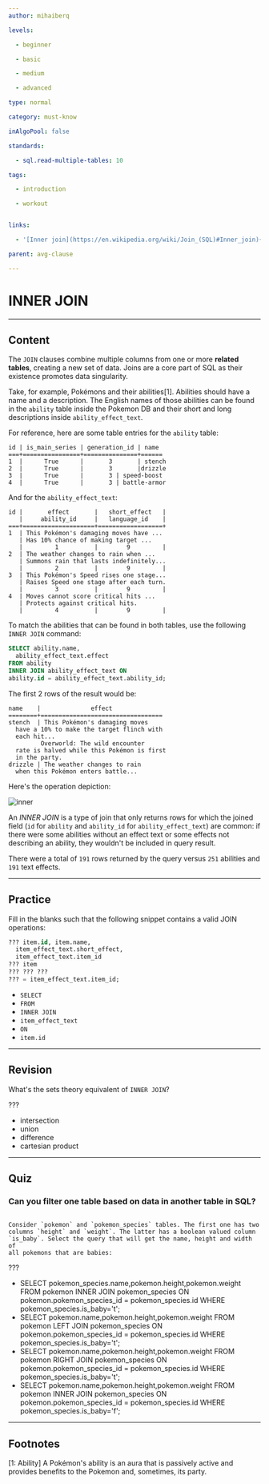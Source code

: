```yaml
---
author: mihaiberq

levels:

  - beginner

  - basic

  - medium

  - advanced

type: normal

category: must-know

inAlgoPool: false

standards:

  - sql.read-multiple-tables: 10

tags:

  - introduction

  - workout


links:

  - '[Inner join](https://en.wikipedia.org/wiki/Join_(SQL)#Inner_join){website}'

parent: avg-clause

---
```


# INNER JOIN

---
## Content

The `JOIN` clauses combine multiple columns from one or more **related tables**, creating a new set of data. Joins are a core part of SQL as their existence promotes data singularity.

Take, for example, Pokémons and their abilities[1]. Abilities should have a name and a description. The English names of those abilities can be found in the `ability` table inside the Pokemon DB and their short and long descriptions inside `ability_effect_text`.

For reference, here are some table entries for the `ability` table:
```
id | is_main_series | generation_id | name
===+================+===============+======
1  |      True      |       3       | stench
2  |      True      |       3       |drizzle
3  |      True      |       3 | speed-boost
4  |      True      |       3 | battle-armor
```
And for the `ability_effect_text`:
```
id |       effect       |   short_effect   |
   |     ability_id     |   language_id    |
===+====================+==================+
1  | This Pokémon's damaging moves have ...
   | Has 10% chance of making target ...
   |         1          |        9         |
2  | The weather changes to rain when ...
   | Summons rain that lasts indefinitely...
   |         2          |        9         |
3  | This Pokémon's Speed rises one stage...
   | Raises Speed one stage after each turn.
   |         3          |        9         |
4  | Moves cannot score critical hits ...
   | Protects against critical hits.
   |         4          |        9         |
```
To match the abilities that can be found in both tables, use the following `INNER JOIN` command:
```SQL
SELECT ability.name,
  ability_effect_text.effect
FROM ability
INNER JOIN ability_effect_text ON
ability.id = ability_effect_text.ability_id;
```
The first 2 rows of the result would be:
```
name    |              effect
========+==================================
stench  | This Pokémon's damaging moves
  have a 10% to make the target flinch with
  each hit...
         Overworld: The wild encounter
  rate is halved while this Pokémon is first
  in the party.
drizzle | The weather changes to rain
  when this Pokémon enters battle...
```

Here's the operation depiction:

![inner](%3Csvg%20width%3D%22100%25%22%20height%3D%22auto%22%20viewBox%3D%220%200%20276%20202%22%20xmlns%3D%22http%3A%2F%2Fwww.w3.org%2F2000%2Fsvg%22%3E%3Ctitle%3EGroup%204%3C%2Ftitle%3E%3Cg%20fill%3D%22none%22%20fill-rule%3D%22evenodd%22%3E%3Cg%20transform%3D%22translate%2843%201%29%22%20stroke-width%3D%222%22%20stroke%3D%22%23FFF%22%3E%3Ccircle%20cx%3D%2260.5%22%20cy%3D%2260.5%22%20r%3D%2260.5%22%2F%3E%3Ccircle%20cx%3D%22130.5%22%20cy%3D%2260.5%22%20r%3D%2260.5%22%2F%3E%3C%2Fg%3E%3Cpath%20d%3D%22M138.5%2012.146C153.932%2023.109%20164%2041.129%20164%2061.5s-10.068%2038.39-25.5%2049.354C123.068%2099.891%20113%2081.871%20113%2061.5s10.068-38.39%2025.5-49.354z%22%20stroke%3D%22%23FFF%22%20stroke-width%3D%222%22%20fill%3D%22%23currentColor%22%2F%3E%3Ctext%20font-family%3D%22Roboto-Regular%2C%20Roboto%22%20font-size%3D%2224%22%20fill%3D%22%23FFF%22%20transform%3D%22translate%280%201%29%22%3E%3Ctspan%20x%3D%2274%22%20y%3D%2269%22%3EA%3C%2Ftspan%3E%3C%2Ftext%3E%3Ctext%20font-family%3D%22Roboto-Regular%2C%20Roboto%22%20font-size%3D%2224%22%20fill%3D%22%23FFF%22%20transform%3D%22translate%280%201%29%22%3E%3Ctspan%20x%3D%22131%22%20y%3D%2269%22%3EC%3C%2Ftspan%3E%3C%2Ftext%3E%3Ctext%20font-family%3D%22Roboto-Regular%2C%20Roboto%22%20font-size%3D%2224%22%20fill%3D%22%23FFF%22%20transform%3D%22translate%280%201%29%22%3E%3Ctspan%20x%3D%22190%22%20y%3D%2269%22%3EB%3C%2Ftspan%3E%3C%2Ftext%3E%3Cg%20fill%3D%22%23FFF%22%3E%3Ctext%20font-family%3D%22Roboto-Light%2C%20Roboto%22%20font-size%3D%2215.5%22%20font-weight%3D%22300%22%20transform%3D%22translate%280%20123%29%22%3E%3Ctspan%20x%3D%2219%22%20y%3D%2219%22%3E%3A%20ability%3C%2Ftspan%3E%3C%2Ftext%3E%3Ctext%20font-family%3D%22Roboto-Light%2C%20Roboto%22%20font-size%3D%2215.5%22%20font-weight%3D%22300%22%20transform%3D%22translate%280%20123%29%22%3E%3Ctspan%20x%3D%2219%22%20y%3D%2275%22%3E%3A%20ability.id%20%3D%20ability_effect_text.ability_id%3C%2Ftspan%3E%3C%2Ftext%3E%3Ctext%20font-family%3D%22Roboto-Light%2C%20Roboto%22%20font-size%3D%2215.5%22%20font-weight%3D%22300%22%20transform%3D%22translate%280%20123%29%22%3E%3Ctspan%20x%3D%2219%22%20y%3D%2247%22%3E%3A%20ability_effect_text%3C%2Ftspan%3E%3C%2Ftext%3E%3Ctext%20font-family%3D%22Roboto-Regular%2C%20Roboto%22%20font-size%3D%2224%22%20transform%3D%22translate%280%20123%29%22%3E%3Ctspan%20x%3D%220%22%20y%3D%2222%22%3EA%3C%2Ftspan%3E%3C%2Ftext%3E%3Ctext%20font-family%3D%22Roboto-Regular%2C%20Roboto%22%20font-size%3D%2224%22%20transform%3D%22translate%280%20123%29%22%3E%3Ctspan%20x%3D%220%22%20y%3D%2278%22%3EC%3C%2Ftspan%3E%3C%2Ftext%3E%3Ctext%20font-family%3D%22Roboto-Regular%2C%20Roboto%22%20font-size%3D%2224%22%20transform%3D%22translate%280%20123%29%22%3E%3Ctspan%20x%3D%220%22%20y%3D%2250%22%3EB%3C%2Ftspan%3E%3C%2Ftext%3E%3C%2Fg%3E%3C%2Fg%3E%3C%2Fsvg%3E)

An *INNER JOIN* is a type of join that only returns rows for which the joined field (`id` for `ability` and `ability_id` for `ability_effect_text`) are common: if there were some abilities without an effect text or some effects not describing an ability, they wouldn't be included in query result.

There were a total of `191` rows returned by the query versus `251` abilities and `191` text effects.

---
## Practice

Fill in the blanks such that the following snippet contains a valid JOIN operations:
```SQL
??? item.id, item.name,
  item_effect_text.short_effect,
  item_effect_text.item_id
??? item
??? ??? ???
??? = item_effect_text.item_id;
```


* `SELECT`
* `FROM`
* `INNER JOIN`
* `item_effect_text`
* `ON`
* `item.id`

---
## Revision

What's the sets theory equivalent of `INNER JOIN`?

???


* intersection
* union
* difference
* cartesian product

---
## Quiz
### Can you filter one table based on data in another table in SQL?
```

Consider `pokemon` and `pokemon_species` tables. The first one has two columns `height` and `weight`. The latter has a boolean valued column `is_baby`. Select the query that will get the name, height and width of
all pokemons that are babies:
```

 ???

* SELECT pokemon_species.name,pokemon.height,pokemon.weight FROM pokemon INNER JOIN pokemon_species ON pokemon.pokemon_species_id = pokemon_species.id WHERE pokemon_species.is_baby='t';
* SELECT pokemon.name,pokemon.height,pokemon.weight FROM pokemon LEFT JOIN pokemon_species ON pokemon.pokemon_species_id = pokemon_species.id WHERE pokemon_species.is_baby='t';
* SELECT pokemon.name,pokemon.height,pokemon.weight FROM pokemon RIGHT JOIN pokemon_species ON pokemon.pokemon_species_id = pokemon_species.id WHERE pokemon_species.is_baby='t';
* SELECT pokemon.name,pokemon.height,pokemon.weight FROM pokemon INNER JOIN pokemon_species ON pokemon.pokemon_species_id = pokemon_species.id WHERE pokemon_species.is_baby='f';

---
## Footnotes
[1: Ability]
A Pokémon's ability is an aura that is passively active and provides benefits to the Pokemon and, sometimes, its party.
